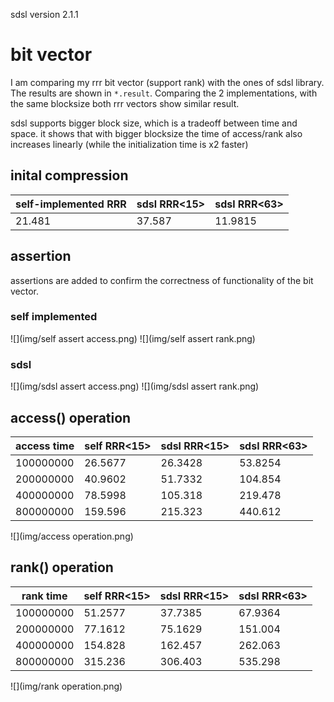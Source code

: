sdsl version 2.1.1

# bit vector

I am comparing my rrr bit vector (support rank) with the ones of sdsl library. The results are shown in `*.result`. Comparing the 2 implementations, with the same blocksize both rrr vectors show similar result.

sdsl supports bigger block size, which is a tradeoff between time and space. it shows that with bigger blocksize the time of access/rank also increases linearly (while the initialization time is x2 faster)

## inital compression

| self-implemented RRR | sdsl RRR<15> | sdsl RRR<63> |
|----------------------|--------------|--------------|
| 21.481               | 37.587       | 11.9815      |

## assertion

assertions are added to confirm the correctness of functionality of the bit vector.

### self implemented

![](img/self assert access.png)
![](img/self assert rank.png)

### sdsl

![](img/sdsl assert access.png)
![](img/sdsl assert rank.png)


## access() operation

| access time | self RRR<15> | sdsl RRR<15> | sdsl RRR<63> |
|-------------|----------------------|--------------|--------------|
| 100000000   | 26.5677              | 26.3428      | 53.8254      |
| 200000000   | 40.9602              | 51.7332      | 104.854      |
| 400000000   | 78.5998              | 105.318      | 219.478      |
| 800000000   | 159.596              | 215.323      | 440.612      |

![](img/access operation.png)

## rank() operation

| rank time | self RRR<15> | sdsl RRR<15> | sdsl RRR<63> |
|-------------|----------------------|--------------|--------------|
| 100000000   | 51.2577              | 37.7385      | 67.9364      |
| 200000000   | 77.1612              | 75.1629      | 151.004      |
| 400000000   | 154.828              | 162.457      | 262.063      |
| 800000000   | 315.236              | 306.403      | 535.298      |

![](img/rank operation.png)

